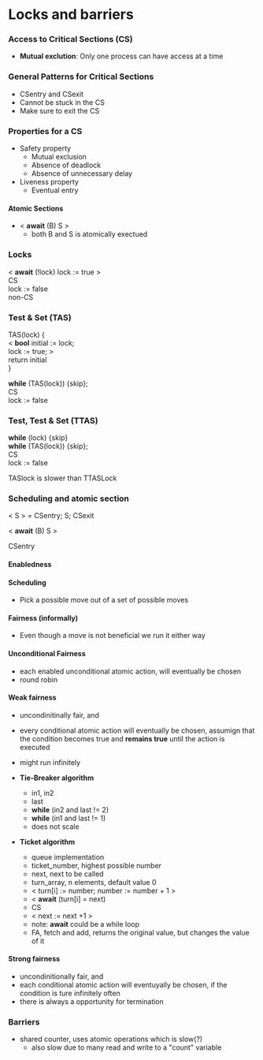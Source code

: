 # Locks and barriers

### Access to Critical Sections (CS)
- **Mutual exclution**: Only one process can have access at a time

### General Patterns for Critical Sections
- CSentry and CSexit
- Cannot be stuck in the CS
- Make sure to exit the CS

### Properties for a CS
- Safety property
    - Mutual exclusion
    - Absence of deadlock
    - Absence of unnecessary delay
- Liveness property
    - Eventual entry

#### Atomic Sections
- < **await** (B) S >
    - both B and S is atomically exectued

### Locks
< **await** (!lock) lock := true > <br>
CS <br>
lock := false <br>
non-CS

### Test & Set (TAS)
TAS(lock) { <br>
    < **bool** initial := lock; <br>
    lock := true; > <br>
    return initial <br>
}

**while** (TAS(lock)) {skip}; <br>
CS <br>
lock := false <br>

### Test, Test & Set (TTAS)

**while** (lock) {skip} <br>
**while** (TAS(lock)) {skip}; <br>
CS <br>
lock := false <br>

TASlock is slower than TTASLock


### Scheduling and atomic section
< S > = CSentry; S; CSexit

< **await** (B) S >

CSentry

#### Enabledness
#### Scheduling
- Pick a possible move out of a set of possible moves
#### Fairness (informally)
- Even though a move is not beneficial we run it either way

#### Unconditional Fairness
- each enabled unconditional atomic action, will eventually be chosen
- round robin

#### Weak fairness
- uncondinitinally fair, and
- every conditional atomic action will eventually be chosen, assumign that the condition becomes true and **remains true** until the action is executed
- might run infinitely

- **Tie-Breaker algorithm**
    - in1, in2
    - last
    - **while** (in2 and last != 2)
    - **while** (in1 and last != 1)
    - does not scale
- **Ticket algorithm**
    - queue implementation
    - ticket_number, highest possible number
    - next, next to be called
    - turn_array, n elements, default value 0
    - < turn[i] := number; number := number + 1 >
    - < **await** (turn[i] = next)
    - CS
    - < next := next +1 >
    - note: **await** could be a while loop
    - FA, fetch and add, returns the original value, but changes the value of it

#### Strong fairness
- uncondinitionally fair, and
- each conditional atomic action will eventuyally be chosen, if the condition is ture infinitely often
- there is always a opportunity for termination


### Barriers
- shared counter, uses atomic operations which is slow(?)
    - also slow due to many read and write to a "count" variable